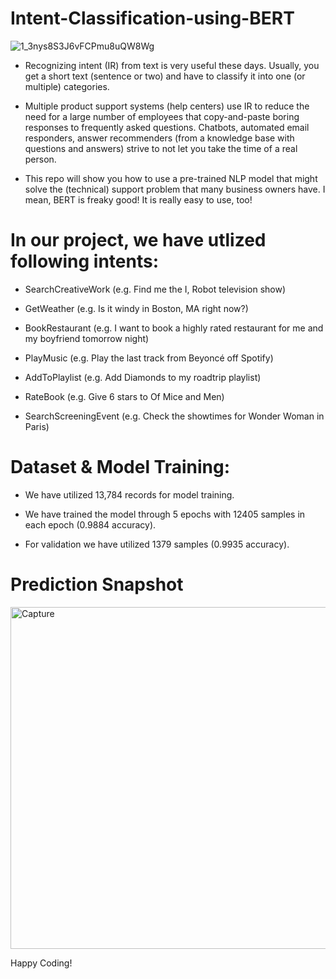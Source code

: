 # Intent-Classification-using-BERT


![1_3nys8S3J6vFCPmu8uQW8Wg](https://user-images.githubusercontent.com/66754032/95029977-bef91c80-0671-11eb-9c07-243884af9150.png)

- Recognizing intent (IR) from text is very useful these days. Usually, you get a short text (sentence or two) and have to classify it into one (or multiple) categories.

- Multiple product support systems (help centers) use IR to reduce the need for a large number of employees that copy-and-paste boring responses to frequently asked questions. Chatbots, automated email responders, answer recommenders (from a knowledge base with questions and answers) strive to not let you take the time of a real person.

- This repo will show you how to use a pre-trained NLP model that might solve the (technical) support problem that many business owners have. I mean, BERT is freaky good! It is really easy to use, too!

# In our project, we have utlized following intents: 

- SearchCreativeWork (e.g. Find me the I, Robot television show)

- GetWeather (e.g. Is it windy in Boston, MA right now?)

- BookRestaurant (e.g. I want to book a highly rated restaurant for me and my boyfriend tomorrow night)

- PlayMusic (e.g. Play the last track from Beyoncé off Spotify)

- AddToPlaylist (e.g. Add Diamonds to my roadtrip playlist)

- RateBook (e.g. Give 6 stars to Of Mice and Men)

- SearchScreeningEvent (e.g. Check the showtimes for Wonder Woman in Paris)

# Dataset & Model Training:

- We have utilized 13,784 records for model training.

- We have trained the model through 5 epochs with 12405 samples in each epoch (0.9884 accuracy).

- For validation we have utilized 1379 samples (0.9935 accuracy).

# Prediction Snapshot

<img width="547" alt="Capture" src="https://user-images.githubusercontent.com/66754032/95029943-92dd9b80-0671-11eb-8e10-7c67b4e82557.PNG">

Happy Coding!

